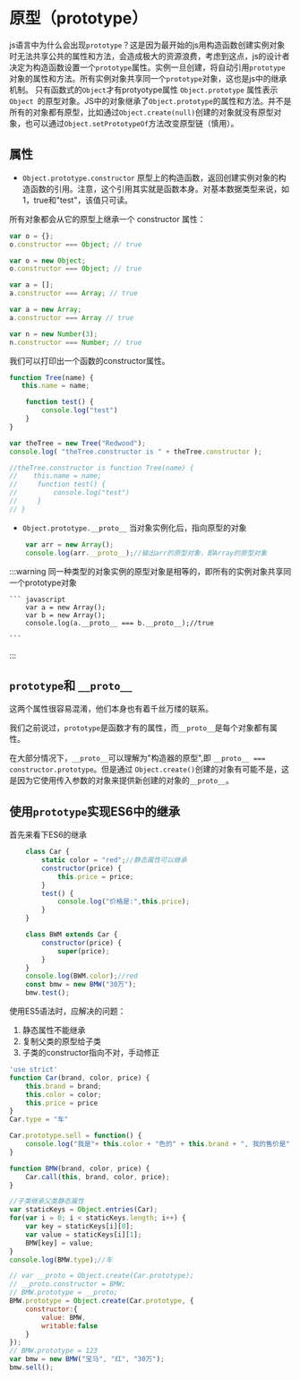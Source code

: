# 原型（prototype）
js语言中为什么会出现`prototype`？这是因为最开始的js用构造函数创建实例对象时无法共享公共的属性和方法，会造成极大的资源浪费，考虑到这点，js的设计者决定为构造函数设置一个`prototype`属性。实例一旦创建，将自动引用`prototype`对象的属性和方法。所有实例对象共享同一个`prototype`对象，这也是js中的继承机制。
只有函数式的`Object`才有protyotype属性
`Object.prototype` 属性表示 `Object `的原型对象。JS中的对象继承了`Object.prototype`的属性和方法。并不是所有的对象都有原型，比如通过`Object.create(null)`创建的对象就没有原型对象，也可以通过`Object.setPrototypeOf`方法改变原型链（慎用）。

## 属性

- `Object.prototype.constructor`
原型上的构造函数，返回创建实例对象的构造函数的引用。注意，这个引用其实就是函数本身。对基本数据类型来说，如1，true和"test"，该值只可读。

所有对象都会从它的原型上继承一个 constructor 属性：


```javascript
var o = {};
o.constructor === Object; // true

var o = new Object;
o.constructor === Object; // true

var a = [];
a.constructor === Array; // true

var a = new Array;
a.constructor === Array // true

var n = new Number(3);
n.constructor === Number; // true

```

我们可以打印出一个函数的constructor属性。
```javascript
function Tree(name) {
   this.name = name;

    function test() {
        console.log("test")
    }
}

var theTree = new Tree("Redwood");
console.log( "theTree.constructor is " + theTree.constructor );

//theTree.constructor is function Tree(name) {
//    this.name = name;
//     function test() {
//         console.log("test")
//     }
// }

```

- `Object.prototype.__proto__`
当对象实例化后，指向原型的对象

```javascript
    var arr = new Array();
    console.log(arr.__proto__);//输出arr的原型对象，即Array的原型对象
```

:::warning
    同一种类型的对象实例的原型对象是相等的，即所有的实例对象共享同一个prototype对象

    ``` javascript
        var a = new Array();
        var b = new Array();
        console.log(a.__proto__ === b.__proto__);//true
    
    ```

:::


## `prototype`和 `__proto__`
这两个属性很容易混淆，他们本身也有着千丝万缕的联系。

我们之前说过，`prototype`是函数才有的属性，而`__proto__`是每个对象都有属性。

在大部分情况下，`__proto__`可以理解为"构造器的原型",即 `__proto__ === constructor.prototype`。但是通过 `Object.create()`创建的对象有可能不是，这是因为它使用传入参数的对象来提供新创建的对象的`__proto__`。

## 使用`prototype`实现ES6中的继承

首先来看下ES6的继承

```javascript
    class Car {
        static color = "red";//静态属性可以继承
        constructor(price) {
            this.price = price;
        }
        test() {
            console.log("价格是:",this.price);
        }
    }

    class BWM extends Car {
        constructor(price) {
            super(price);
        }
    }
    console.log(BWM.color);//red
    const bmw = new BMW("30万");
    bmw.test();

```

使用ES5语法时，应解决的问题：
1. 静态属性不能继承
2. 复制父类的原型给子类
3. 子类的constructor指向不对，手动修正

```javascript
'use strict'
function Car(brand, color, price) {
    this.brand = brand;
    this.color = color;
    this.price = price
}
Car.type = "车"

Car.prototype.sell = function() {
    console.log("我是"+ this.color + "色的" + this.brand + ", 我的售价是" + this.price);
}

function BMW(brand, color, price) {
    Car.call(this, brand, color, price);
}

//子类继承父类静态属性
var staticKeys = Object.entries(Car);
for(var i = 0; i < staticKeys.length; i++) {
    var key = staticKeys[i][0];
    var value = staticKeys[i][1];
    BMW[key] = value;
}
console.log(BMW.type);//车

// var __proto = Object.create(Car.prototype);
// __proto.constructor = BMW;
// BMW.prototype = __proto;
BMW.prototype = Object.create(Car.prototype, {
    constructor:{
        value: BMW,
        writable:false
    }
});
// BMW.prototype = 123
var bmw = new BMW("宝马", "红", "30万");
bmw.sell();



```









